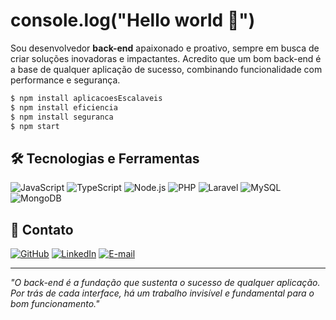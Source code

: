 # console.log("Hello world 👋")

Sou desenvolvedor **back-end** apaixonado e proativo, sempre em busca de criar soluções inovadoras e impactantes.
Acredito que um bom back-end é a base de qualquer aplicação de sucesso, combinando funcionalidade com performance e segurança.

```bash
$ npm install aplicacoesEscalaveis
$ npm install eficiencia
$ npm install seguranca
$ npm start
```

## 🛠️ Tecnologias e Ferramentas
![JavaScript](https://img.shields.io/badge/javascript-%23323330.svg?style=for-the-badge&logo=javascript&logoColor=%23F7DF1E) ![TypeScript](https://img.shields.io/badge/TypeScript-3178C6?style=for-the-badge&logo=typescript&logoColor=white)  ![Node.js](https://img.shields.io/badge/Node.js-339933?style=for-the-badge&logo=node.js&logoColor=white) ![PHP](https://img.shields.io/badge/php-%23777BB4.svg?style=for-the-badge&logo=php&logoColor=white) ![Laravel](https://img.shields.io/badge/laravel-%23FF2D20.svg?style=for-the-badge&logo=laravel&logoColor=white) ![MySQL](https://img.shields.io/badge/MySQL-4479A1?style=for-the-badge&logo=mysql&logoColor=white) ![MongoDB](https://img.shields.io/badge/MongoDB-47A248?style=for-the-badge&logo=mongodb&logoColor=white)

  
## 💼 Contato

[![GitHub](https://img.shields.io/badge/GitHub-%23181717.svg?style=for-the-badge&logo=github&logoColor=white)](https://github.com/Hugolelis)  [![LinkedIn](https://img.shields.io/badge/LinkedIn-%230077B5.svg?style=for-the-badge&logo=linkedin&logoColor=white)](https://linkedin.com/in/seu-usuario)  [![E-mail](https://img.shields.io/badge/Email-D14836.svg?style=for-the-badge&logo=gmail&logoColor=white)](mailto:hugodelelis05@gmail.com)  

---

*"O back-end é a fundação que sustenta o sucesso de qualquer aplicação. Por trás de cada interface, há um trabalho invisível e fundamental para o bom funcionamento."*

